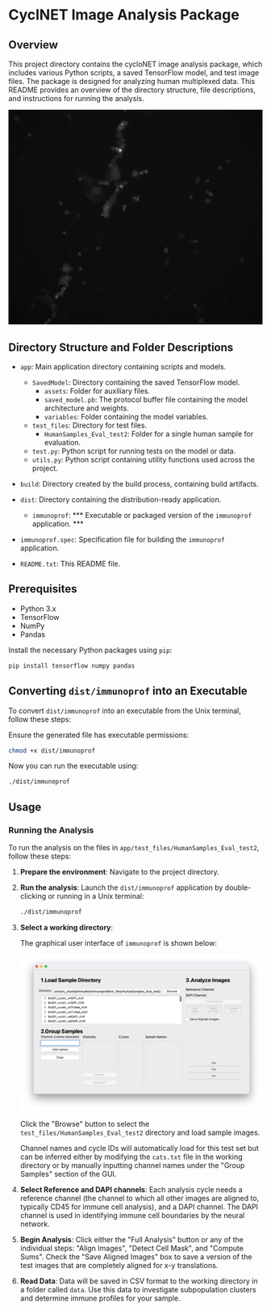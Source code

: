 # CyclNET Image Analysis Package

## Overview

This project directory contains the cycloNET image analysis package, which includes various Python scripts, a saved TensorFlow model, and test image files. The package is designed for analyzing human multiplexed data. This README provides an overview of the directory structure, file descriptions, and instructions for running the analysis.

![Example Image](./example.png)


## Directory Structure and Folder Descriptions

- `app`: Main application directory containing scripts and models.
  - `SavedModel`: Directory containing the saved TensorFlow model.
    - `assets`: Folder for auxiliary files.
    - `saved_model.pb`: The protocol buffer file containing the model architecture and weights.
    - `variables`: Folder containing the model variables.
  - `test_files`: Directory for test files.
    - `HumanSamples_Eval_test2`: Folder for a single human sample for evaluation.
  - `test.py`: Python script for running tests on the model or data.
  - `utils.py`: Python script containing utility functions used across the project.

- `build`: Directory created by the build process, containing build artifacts.
- `dist`: Directory containing the distribution-ready application.
  - `immunoprof`: *** Executable or packaged version of the `immunoprof` application. ***
- `immunoprof.spec`: Specification file for building the `immunoprof` application.
- `README.txt`: This README file.

## Prerequisites

- Python 3.x
- TensorFlow
- NumPy
- Pandas

Install the necessary Python packages using `pip`:

```bash
pip install tensorflow numpy pandas
```

## Converting `dist/immunoprof` into an Executable

To convert `dist/immunoprof` into an executable from the Unix terminal, follow these steps:

   Ensure the generated file has executable permissions:

   ```bash
   chmod +x dist/immunoprof
   ```

Now you can run the executable using:

```bash
./dist/immunoprof
```

## Usage

### Running the Analysis

To run the analysis on the files in `app/test_files/HumanSamples_Eval_test2`, follow these steps:

1. **Prepare the environment**:
   Navigate to the project directory.

2. **Run the analysis**:
   Launch the `dist/immunoprof` application by double-clicking or running in a Unix terminal:

   ```bash
   ./dist/immunoprof
   ```

3. **Select a working directory**:

    The graphical user interface of `immunoprof` is shown below:

    ![GUI Screenshot](./gui.png)

   Click the "Browse" button to select the `test_files/HumanSamples_Eval_test2` directory and load sample images.
   
   Channel names and cycle IDs will automatically load for this test set but can be inferred either by modifying the `cats.txt` file in the working directory or by manually inputting channel names under the "Group Samples" section of the GUI.

4. **Select Reference and DAPI channels**:
   Each analysis cycle needs a reference channel (the channel to which all other images are aligned to, typically CD45 for immune cell analysis), and a DAPI channel. The DAPI channel is used in identifying immune cell boundaries by the neural network.

5. **Begin Analysis**:
   Click either the "Full Analysis" button or any of the individual steps: "Align Images", "Detect Cell Mask", and "Compute Sums". Check the "Save Aligned Images" box to save a version of the test images that are completely aligned for x-y translations.

6. **Read Data**:
   Data will be saved in CSV format to the working directory in a folder called `data`. Use this data to investigate subpopulation clusters and determine immune profiles for your sample.